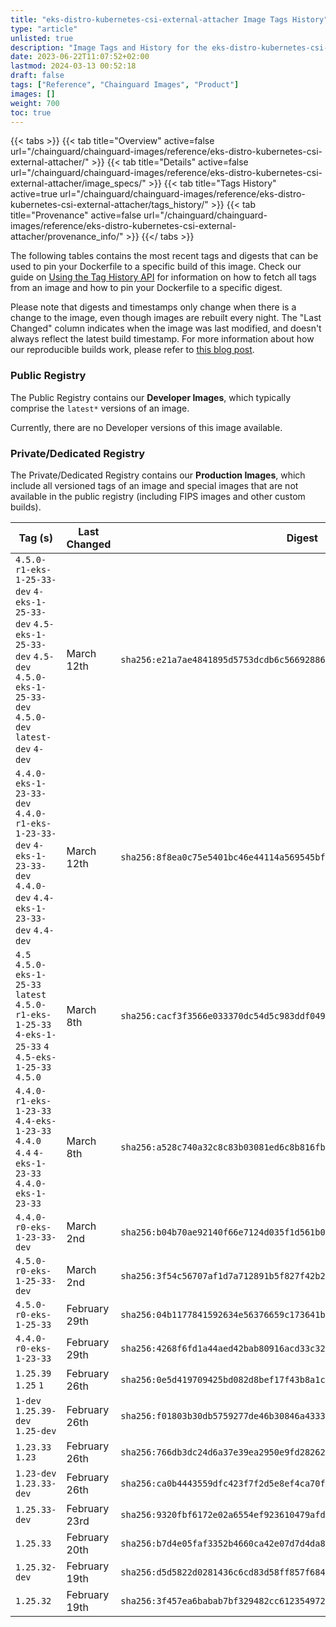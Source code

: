 ```yaml
---
title: "eks-distro-kubernetes-csi-external-attacher Image Tags History"
type: "article"
unlisted: true
description: "Image Tags and History for the eks-distro-kubernetes-csi-external-attacher Chainguard Image"
date: 2023-06-22T11:07:52+02:00
lastmod: 2024-03-13 00:52:18
draft: false
tags: ["Reference", "Chainguard Images", "Product"]
images: []
weight: 700
toc: true
---
```


{{< tabs >}}
{{< tab title="Overview" active=false url="/chainguard/chainguard-images/reference/eks-distro-kubernetes-csi-external-attacher/" >}}
{{< tab title="Details" active=false url="/chainguard/chainguard-images/reference/eks-distro-kubernetes-csi-external-attacher/image_specs/" >}}
{{< tab title="Tags History" active=true url="/chainguard/chainguard-images/reference/eks-distro-kubernetes-csi-external-attacher/tags_history/" >}}
{{< tab title="Provenance" active=false url="/chainguard/chainguard-images/reference/eks-distro-kubernetes-csi-external-attacher/provenance_info/" >}}
{{</ tabs >}}

The following tables contains the most recent tags and digests that can be used to pin your Dockerfile to a specific build of this image. Check our guide on [Using the Tag History API](/chainguard/chainguard-images/using-the-tag-history-api/) for information on how to fetch all tags from an image and how to pin your Dockerfile to a specific digest.

Please note that digests and timestamps only change when there is a change to the image, even though images are rebuilt every night. The "Last Changed" column indicates when the image was last modified, and doesn't always reflect the latest build timestamp. For more information about how our reproducible builds work, please refer to [this blog post](https://www.chainguard.dev/unchained/reproducing-chainguards-reproducible-image-builds).

### Public Registry
The Public Registry contains our **Developer Images**, which typically comprise the `latest*` versions of an image.

Currently, there are no Developer versions of this image available.

### Private/Dedicated Registry
The Private/Dedicated Registry contains our **Production Images**, which include all versioned tags of an image and special images that are not available in the public registry (including FIPS images and other custom builds).

| Tag (s)                                                                                                                                  | Last Changed  | Digest                                                                    |
|------------------------------------------------------------------------------------------------------------------------------------------|---------------|---------------------------------------------------------------------------|
|  `4.5.0-r1-eks-1-25-33-dev` `4-eks-1-25-33-dev` `4.5-eks-1-25-33-dev` `4.5-dev` `4.5.0-eks-1-25-33-dev` `4.5.0-dev` `latest-dev` `4-dev` | March 12th    | `sha256:e21a7ae4841895d5753dcdb6c566928866b963919b9926a89a6e423a304def0b` |
|  `4.4.0-eks-1-23-33-dev` `4.4.0-r1-eks-1-23-33-dev` `4-eks-1-23-33-dev` `4.4.0-dev` `4.4-eks-1-23-33-dev` `4.4-dev`                      | March 12th    | `sha256:8f8ea0c75e5401bc46e44114a569545bfa3a9d5f9711889516a77f4768ab202a` |
|  `4.5` `4.5.0-eks-1-25-33` `latest` `4.5.0-r1-eks-1-25-33` `4-eks-1-25-33` `4` `4.5-eks-1-25-33` `4.5.0`                                 | March 8th     | `sha256:cacf3f3566e033370dc54d5c983ddf0490aa135019c599e519d9460292a74ac3` |
|  `4.4.0-r1-eks-1-23-33` `4.4-eks-1-23-33` `4.4.0` `4.4` `4-eks-1-23-33` `4.4.0-eks-1-23-33`                                              | March 8th     | `sha256:a528c740a32c8c83b03081ed6c8b816fb63b6be94326487c12e938851d598e44` |
|  `4.4.0-r0-eks-1-23-33-dev`                                                                                                              | March 2nd     | `sha256:b04b70ae92140f66e7124d035f1d561b0f5e7856b74ddcee455e4c029d2c12a8` |
|  `4.5.0-r0-eks-1-25-33-dev`                                                                                                              | March 2nd     | `sha256:3f54c56707af1d7a712891b5f827f42b24611f3fcaa3b118ba535fdb1c7c7a3d` |
|  `4.5.0-r0-eks-1-25-33`                                                                                                                  | February 29th | `sha256:04b1177841592634e56376659c173641bb9249152434ed0a66cba4586e80ad19` |
|  `4.4.0-r0-eks-1-23-33`                                                                                                                  | February 29th | `sha256:4268f6fd1a44aed42bab80916acd33c321ea1c6a266572c0f94b0d027d385c34` |
|  `1.25.39` `1.25` `1`                                                                                                                    | February 26th | `sha256:0e5d419709425bd082d8bef17f43b8a1ca2c77c8e00518e77bbad3ee55d1102e` |
|  `1-dev` `1.25.39-dev` `1.25-dev`                                                                                                        | February 26th | `sha256:f01803b30db5759277de46b30846a433369c3a39ffe0dc144f11aef7db8cedfb` |
|  `1.23.33` `1.23`                                                                                                                        | February 26th | `sha256:766db3dc24d6a37e39ea2950e9fd2826268653ad0a26547bb66c9e6f67bf8cc8` |
|  `1.23-dev` `1.23.33-dev`                                                                                                                | February 26th | `sha256:ca0b4443559dfc423f7f2d5e8ef4ca70f06f7d969f8e373bd546fb2328847a06` |
|  `1.25.33-dev`                                                                                                                           | February 23rd | `sha256:9320fbf6172e02a6554ef923610479afd9ef9cb4128f57d8fed2d4e7ea85c034` |
|  `1.25.33`                                                                                                                               | February 20th | `sha256:b7d4e05faf3352b4660ca42e07d7d4da8528314a2c37ebe3e34827731a86072a` |
|  `1.25.32-dev`                                                                                                                           | February 19th | `sha256:d5d5822d0281436c6cd83d58ff857f684c91214329439a128b110367c68cf802` |
|  `1.25.32`                                                                                                                               | February 19th | `sha256:3f457ea6babab7bf329482cc6123549720bf9063c2e04d607cb2d484bf054f3f` |

